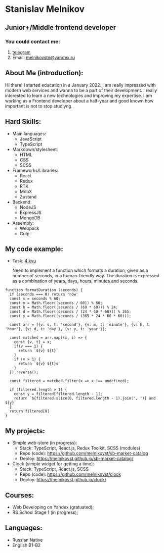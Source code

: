 # Stanislav Melnikov

## Junior+/Middle frontend developer

### You could contact me:

1. [telegram](https://t.me/pay2w8)
2. Email: melnikovstn@yandex.ru

## About Me (introduction):

Hi there! I started education in a January 2022. I am really impressed with modern web services and wanna to be a part of their development.
I really interested to learn a new technologies and improving my expertise. I am working as a Frontend developer about a half-year and good known how important is not to stop studiyng.

## Hard Skills:

- Main languages:
  - JavaScript
  - TypeScript
- Markdown/stylesheet:
  - HTML
  - CSS
  - SCSS
- Frameworks/Libraries:
  - React
  - Redux
  - RTK
  - MobX
  - Zustand
- Backend:
  - NodeJS
  - ExpressJS
  - MongoDB
- Assembly:
  - Webpack
  - Gulp

## My code example:

- Task: [4 kyu](https://www.codewars.com/kata/52742f58faf5485cae000b9a)

  Need to implement a function which formats a duration, given as a number of seconds, in a human-friendly way. The duration is expressed as a combination of years, days, hours, minutes and seconds.

```
function formatDuration (seconds) {
  if (seconds === 0) return 'now'
  const s = seconds % 60;
  const m = Math.floor((seconds / 60)) % 60;
  const h = Math.floor((seconds / (60 * 60))) % 24;
  const d = Math.floor((seconds / (24 * 60 * 60))) % 365;
  const y = Math.floor((seconds / (365 * 24 * 60 * 60)));

  const arr = [{v: s, t: 'second'}, {v: m, t: 'minute'}, {v: h, t: 'hour'}, {v: d, t: 'day'}, {v: y, t: 'year'}];

  const matched = arr.map((x, i) => {
    const {v, t} = x;
    if(v === 1) {
      return `${v} ${t}`
    }
    if (v > 1) {
      return `${v} ${t}s`
    }
  }).reverse();

  const filtered = matched.filter(x => x !== undefined);

  if (filtered.length > 1) {
    const y = filtered[filtered.length - 1];
    return `${filtered.slice(0, filtered.length - 1).join(', ')} and ${y}`
  }
  return filtered[0]
}
```

## My projects:

- Simple web-store (in progress):
  - Stack: TypeScript, React.js, Redux Toolkit, SCSS (modules)
  - Repo (code): https://github.com/melnikovst/sb-market-catalog
  - Deploy: https://melnikovst.github.io/sb-market-catalog/
- Clock (simple widget for getting a time):
  - Stack: TypeScript, React.js, SCSS
  - Repo (code): https://github.com/melnikovst/clock
  - Deploy: https://melnikovst.github.io/clock/

## Courses:

- Web Developing on Yandex (gratuated);
- RS School Stage 1 (in progress);

## Languages:

- Russian Native
- English B1-B2
